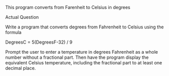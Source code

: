 This program converts from Farenheit to Celsius in degrees

Actual Question

Write a program that converts degrees from Fahrenheit to Celsius using the formula

DegreesC = 5(DegreesF-32) / 9

Prompt the user to enter a temperature in degrees Fahrenheit as a whole number without a fractional part.  Then have the program display the equivalent Celsius temperature, including the fractional part to at least one decimal place. 